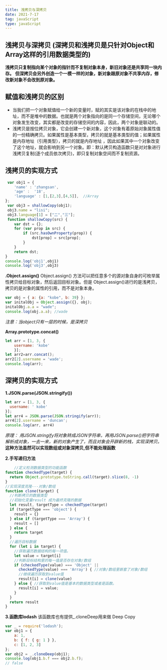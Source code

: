 ```yaml
---
title: 浅拷贝与深拷贝
date: 2021-7-17
tag: javaScript
type: javaScript
---
```


## 浅拷贝与深拷贝 (深拷贝和浅拷贝是只针对Object和Array这样的引用数据类型的)

**浅拷贝只复制指向某个对象的指针而不复制对象本身，新旧对象还是共享同一块内存。**
**但深拷贝会另外创造一个一模一样的对象，新对象跟原对象不共享内存，修改新对象不会改到原对象。**


## 赋值和浅拷贝的区别

+ 当我们把一个对象赋值给一个新的变量时，赋的其实是该对象的在栈中的地址，而不是堆中的数据。也就是两个对象指向的是同一个存储空间，无论哪个对象发生改变，其实都是改变的存储空间的内容，因此，两个对象是联动的。
+ 浅拷贝是按位拷贝对象，它会创建一个新对象，这个对象有着原始对象属性值的一份精确拷贝。如果属性是基本类型，拷贝的就是基本类型的值；如果属性是内存地址（引用类型），拷贝的就是内存地址 ，因此如果其中一个对象改变了这个地址，就会影响到另一个对象。即：默认拷贝构造函数只是对对象进行浅拷贝复制(逐个成员依次拷贝)，即只复制对象空间而不复制资源。
  

## 浅拷贝的实现方式

```JavaScript
 var obj1 = {
    'name' : 'zhangsan',
    'age' :  '18',
    'language' : [1,[2,3],[4,5]],  //Array
};
 var obj3 = shallowCopy(obj1);
 obj3.name = "lisi";
 obj3.language[1] = ["二","三"];
 function shallowCopy(src) {
    var dst = {};
    for (var prop in src) {
        if (src.hasOwnProperty(prop)) {
            dst[prop] = src[prop];
        }
    }
    return dst;
}
console.log('obj1',obj1)
console.log('obj3',obj3)
```

**.Object.assign()**
Object.assign() 方法可以把任意多个的源对象自身的可枚举属性拷贝给目标对象，然后返回目标对象。但是 Object.assign()进行的是浅拷贝，拷贝的是对象的属性的引用，而不是对象本身。

```JavaScript
var obj = { a: {a: "kobe", b: 39} };
var initalObj = Object.assign({}, obj);
initalObj.a.a = "wade";
console.log(obj.a.a); //wade
```
  *注意：当object只有一层的时候，是深拷贝*

**Array.prototype.concat()**
```JavaScript
let arr = [1, 3, {
    username: 'kobe'
    }];
let arr2=arr.concat();
arr2[2].username = 'wade';
console.log(arr);
```

## 深拷贝的实现方式

**1.JSON.parse(JSON.stringify())**
```JavaScript
let arr = [1, 3, {
  username: ' kobe'
}];
let arr4 = JSON.parse(JSON.stringify(arr));
arr4[2].username = 'duncan';
console.log(arr, arr4)
```
*原理： 用JSON.stringify将对象转成JSON字符串，再用JSON.parse()把字符串解析成对象，一去一来，新的对象产生了，而且对象会开辟新的栈，实现深拷贝。*
**这种方法虽然可以实现数组或对象深拷贝,但不能处理函数**

**2.手写递归方法**
```JavaScript
    //定义检测数据类型的功能函数
function checkedType(target) {
  return Object.prototype.toString.call(target).slice(8, -1)
}
//实现深度克隆---对象/数组
function clone(target) {
  //判断拷贝的数据类型
  //初始化变量result 成为最终克隆的数据
  let result, targetType = checkedType(target)
  if (targetType === 'object') {
    result = {}
  } else if (targetType === 'Array') {
    result = []
  } else {
    return target
  }
  //遍历目标数据
  for (let i in target) {
    //获取遍历数据结构的每一项值。
    let value = target[i]
    //判断目标结构里的每一值是否存在对象/数组
    if (checkedType(value) === 'Object' ||
      checkedType(value) === 'Array') { //对象/数组里嵌套了对象/数组
      //继续遍历获取到value值
      result[i] = clone(value)
    } else { //获取到value值是基本的数据类型或者是函数。
      result[i] = value;
    }
  }
  return result
}
```

**3.函数库lodash**
该函数库也有提供_.cloneDeep用来做 Deep Copy
```JavaScript
var _ = require('lodash');
var obj1 = {
    a: 1,
    b: { f: { g: 1 } },
    c: [1, 2, 3]
};
var obj2 = _.cloneDeep(obj1);
console.log(obj1.b.f === obj2.b.f);
// false
```
 